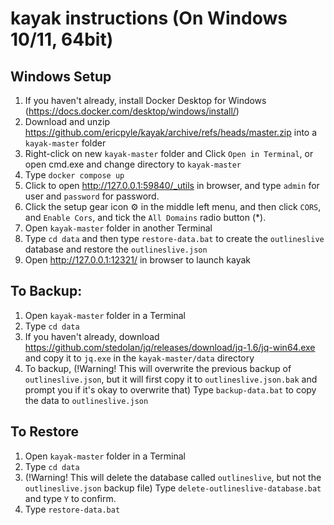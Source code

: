 # kayak instructions (On Windows 10/11, 64bit)

## Windows Setup
1. If you haven't already, install Docker Desktop for Windows (https://docs.docker.com/desktop/windows/install/)
2. Download and unzip https://github.com/ericpyle/kayak/archive/refs/heads/master.zip into a `kayak-master` folder
4. Right-click on new `kayak-master` folder and Click `Open in Terminal`, or open cmd.exe and change directory to `kayak-master`
5. Type `docker compose up`
6. Click to open http://127.0.0.1:59840/_utils in browser, and type `admin` for user and `password` for password.
7. Click the setup gear icon ⚙️ in the middle left menu, and then click `CORS`, and `Enable Cors`, and tick the `All Domains` radio button (*).
8. Open `kayak-master` folder in another Terminal
9. Type `cd data` and then type `restore-data.bat` to create the `outlineslive` database and restore the `outlineslive.json`
10. Open http://127.0.0.1:12321/ in browser to launch kayak

## To Backup:
1. Open `kayak-master` folder in a Terminal
2. Type `cd data`
3. If you haven't already, download https://github.com/stedolan/jq/releases/download/jq-1.6/jq-win64.exe and copy it to `jq.exe` in the `kayak-master/data` directory 
4. To backup, (!Warning! This will overwrite the previous backup of `outlineslive.json`, but it will first copy it to `outlineslive.json.bak` and prompt you if it's okay to overwrite that) Type `backup-data.bat` to copy the data to `outlineslive.json`

## To Restore
1. Open `kayak-master` folder in a Terminal
2. Type `cd data`
3. (!Warning! This will delete the database called `outlineslive`, but not the `outlineslive.json` backup file) Type `delete-outlineslive-database.bat` and type `Y` to confirm.
4. Type `restore-data.bat`
